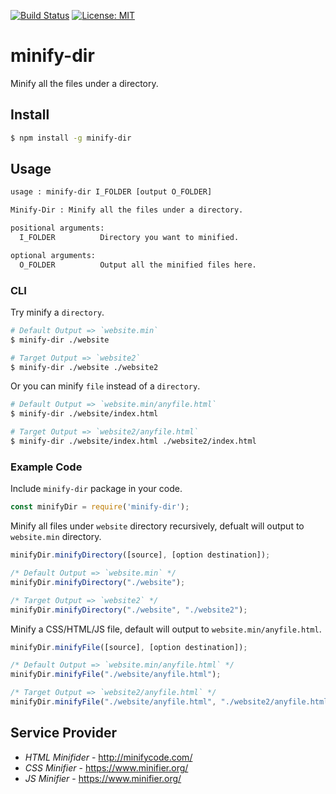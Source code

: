 [![Build Status](https://travis-ci.com/jcs090218/node-minify-dir.svg?branch=master)](https://travis-ci.com/jcs090218/node-minify-dir)
[![License: MIT](https://img.shields.io/badge/License-MIT-yellow.svg)](https://opensource.org/licenses/MIT)


# minify-dir #

Minify all the files under a directory.


## Install ##
```sh
$ npm install -g minify-dir
```


## Usage ##
```sh
usage : minify-dir I_FOLDER [output O_FOLDER]

Minify-Dir : Minify all the files under a directory.

positional arguments:
  I_FOLDER          Directory you want to minified.

optional arguments:
  O_FOLDER          Output all the minified files here.
```

### CLI ###
Try minify a `directory`.
```sh
# Default Output => `website.min`
$ minify-dir ./website

# Target Output => `website2`
$ minify-dir ./website ./website2
```
Or you can minify `file` instead of a `directory`.
```sh
# Default Output => `website.min/anyfile.html`
$ minify-dir ./website/index.html

# Target Output => `website2/anyfile.html`
$ minify-dir ./website/index.html ./website2/index.html
```


### Example Code ###
Include `minify-dir` package in your code.
```js
const minifyDir = require('minify-dir');
```

Minify all files under `website` directory recursively, 
defualt will output to `website.min` directory.
```js
minifyDir.minifyDirectory([source], [option destination]);

/* Default Output => `website.min` */
minifyDir.minifyDirectory("./website");

/* Target Output => `website2` */
minifyDir.minifyDirectory("./website", "./website2");
```

Minify a CSS/HTML/JS file, default will output 
to `website.min/anyfile.html`.
```js
minifyDir.minifyFile([source], [option destination]);

/* Default Output => `website.min/anyfile.html` */
minifyDir.minifyFile("./website/anyfile.html");

/* Target Output => `website2/anyfile.html` */
minifyDir.minifyFile("./website/anyfile.html", "./website2/anyfile.html");
```


## Service Provider ##
* *HTML Minifider* - http://minifycode.com/
* *CSS Minifier* - https://www.minifier.org/
* *JS Minifier* - https://www.minifier.org/
